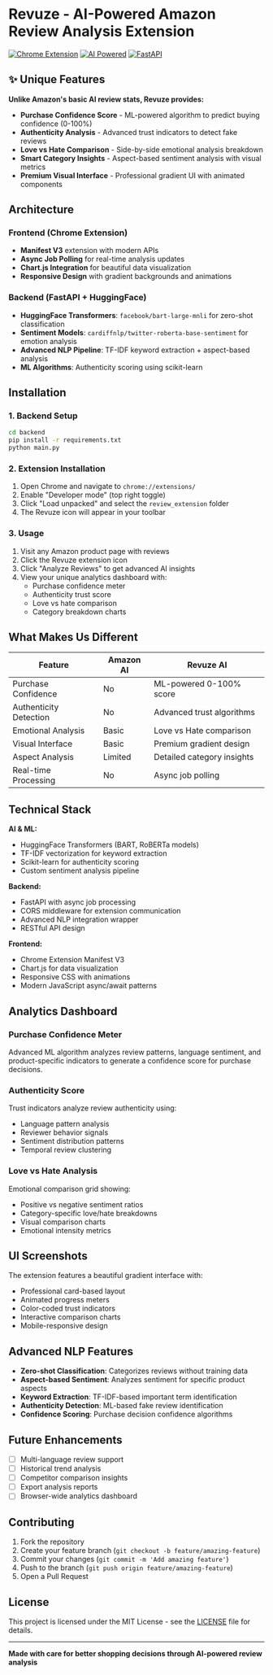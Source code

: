 # Revuze - AI-Powered Amazon Review Analysis Extension

[![Chrome Extension](https://img.shields.io/badge/Chrome-Extension-red?logo=googlechrome)](chrome://extensions/)
[![AI Powered](https://img.shields.io/badge/AI-Powered-blue?logo=openai)](https://huggingface.co/)
[![FastAPI](https://img.shields.io/badge/Backend-FastAPI-green?logo=fastapi)](https://fastapi.tiangolo.com/)

## ✨ Unique Features

**Unlike Amazon's basic AI review stats, Revuze provides:**

- **Purchase Confidence Score** - ML-powered algorithm to predict buying confidence (0-100%)
- **Authenticity Analysis** - Advanced trust indicators to detect fake reviews  
- **Love vs Hate Comparison** - Side-by-side emotional analysis breakdown
- **Smart Category Insights** - Aspect-based sentiment analysis with visual metrics
- **Premium Visual Interface** - Professional gradient UI with animated components

## Architecture

### Frontend (Chrome Extension)
- **Manifest V3** extension with modern APIs
- **Async Job Polling** for real-time analysis updates
- **Chart.js Integration** for beautiful data visualization
- **Responsive Design** with gradient backgrounds and animations

### Backend (FastAPI + HuggingFace)
- **HuggingFace Transformers**: `facebook/bart-large-mnli` for zero-shot classification
- **Sentiment Models**: `cardiffnlp/twitter-roberta-base-sentiment` for emotion analysis
- **Advanced NLP Pipeline**: TF-IDF keyword extraction + aspect-based analysis
- **ML Algorithms**: Authenticity scoring using scikit-learn

## Installation

### 1. Backend Setup
```bash
cd backend
pip install -r requirements.txt
python main.py
```

### 2. Extension Installation
1. Open Chrome and navigate to `chrome://extensions/`
2. Enable "Developer mode" (top right toggle)
3. Click "Load unpacked" and select the `review_extension` folder
4. The Revuze icon will appear in your toolbar

### 3. Usage
1. Visit any Amazon product page with reviews
2. Click the Revuze extension icon
3. Click "Analyze Reviews" to get advanced AI insights
4. View your unique analytics dashboard with:
   - Purchase confidence meter
   - Authenticity trust score  
   - Love vs hate comparison
   - Category breakdown charts

## What Makes Us Different

| Feature | Amazon AI | Revuze AI |
|---------|-----------|-----------|
| Purchase Confidence | No | ML-powered 0-100% score |
| Authenticity Detection | No | Advanced trust algorithms |
| Emotional Analysis | Basic | Love vs Hate comparison |
| Visual Interface | Basic | Premium gradient design |
| Aspect Analysis | Limited | Detailed category insights |
| Real-time Processing | No | Async job polling |

## Technical Stack

**AI & ML:**
- HuggingFace Transformers (BART, RoBERTa models)
- TF-IDF vectorization for keyword extraction
- Scikit-learn for authenticity scoring
- Custom sentiment analysis pipeline

**Backend:**
- FastAPI with async job processing
- CORS middleware for extension communication
- Advanced NLP integration wrapper
- RESTful API design

**Frontend:**
- Chrome Extension Manifest V3
- Chart.js for data visualization
- Responsive CSS with animations
- Modern JavaScript async/await patterns

## Analytics Dashboard

### Purchase Confidence Meter
Advanced ML algorithm analyzes review patterns, language sentiment, and product-specific indicators to generate a confidence score for purchase decisions.

### Authenticity Score  
Trust indicators analyze review authenticity using:
- Language pattern analysis
- Reviewer behavior signals
- Sentiment distribution patterns
- Temporal review clustering

### Love vs Hate Analysis
Emotional comparison grid showing:
- Positive vs negative sentiment ratios
- Category-specific love/hate breakdowns
- Visual comparison charts
- Emotional intensity metrics

## UI Screenshots

The extension features a beautiful gradient interface with:
- Professional card-based layout
- Animated progress meters
- Color-coded trust indicators
- Interactive comparison charts
- Mobile-responsive design

## Advanced NLP Features

- **Zero-shot Classification**: Categorizes reviews without training data
- **Aspect-based Sentiment**: Analyzes sentiment for specific product aspects
- **Keyword Extraction**: TF-IDF-based important term identification
- **Authenticity Detection**: ML-based fake review identification
- **Confidence Scoring**: Purchase decision confidence algorithms

## Future Enhancements

- [ ] Multi-language review support
- [ ] Historical trend analysis
- [ ] Competitor comparison insights
- [ ] Export analysis reports
- [ ] Browser-wide analytics dashboard

## Contributing

1. Fork the repository
2. Create your feature branch (`git checkout -b feature/amazing-feature`)
3. Commit your changes (`git commit -m 'Add amazing feature'`)
4. Push to the branch (`git push origin feature/amazing-feature`)
5. Open a Pull Request

## License

This project is licensed under the MIT License - see the [LICENSE](LICENSE) file for details.

---

**Made with care for better shopping decisions through AI-powered review analysis**